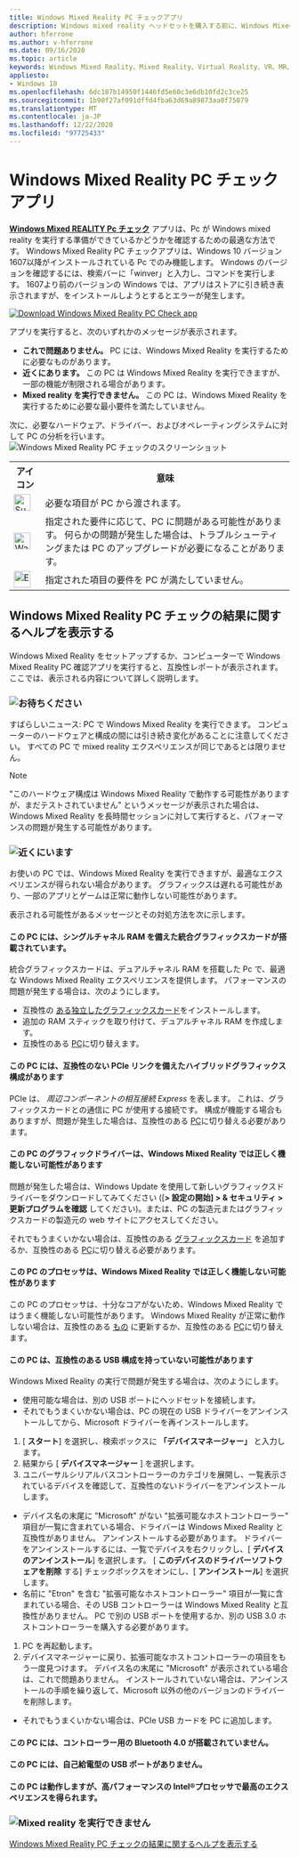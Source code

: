 ```yaml
---
title: Windows Mixed Reality PC チェックアプリ
description: Windows mixed reality ヘッドセットを購入する前に、Windows Mixed Reality PC チェックアプリを検索して使用し、PC の互換性をテストする方法について説明します。
author: hferrone
ms.author: v-hferrone
ms.date: 09/16/2020
ms.topic: article
keywords: Windows Mixed Reality、Mixed Reality、Virtual Reality、VR、MR、互換性、互換性、PC、システム要件
appliesto:
- Windows 10
ms.openlocfilehash: 6dc187b14950f1446fd5e60c3e6db10fd2c3ce25
ms.sourcegitcommit: 1b90f27af091dffd4fba63d69a89873aa0f75079
ms.translationtype: MT
ms.contentlocale: ja-JP
ms.lasthandoff: 12/22/2020
ms.locfileid: "97725433"
---
```

# <a name="windows-mixed-reality-pc-check-app"></a>Windows Mixed Reality PC チェックアプリ

**[Windows Mixed REALITY Pc チェック](https://www.microsoft.com/store/p/windows-mixed-reality-pc-check/9nzvl19n7cnc)** アプリは、Pc が Windows mixed reality を実行する準備ができているかどうかを確認するための最適な方法です。 Windows Mixed Reality PC チェックアプリは、Windows 10 バージョン1607以降がインストールされている Pc でのみ機能します。 Windows のバージョンを確認するには、検索バーに「winver」と入力し、コマンドを実行します。 1607より前のバージョンの Windows では、アプリはストアに引き続き表示されますが、をインストールしようとするとエラーが発生します。

<a href="https://www.microsoft.com/store/productid/9NZVL19N7CNC"><img alt="Download Windows Mixed Reality PC Check app" src="images/WMR-PC-Check-app.png"/></a>

アプリを実行すると、次のいずれかのメッセージが表示されます。

* **これで問題ありません。** PC には、Windows Mixed Reality を実行するために必要なものがあります。
* **近くにあります。** この PC は Windows Mixed Reality を実行できますが、一部の機能が制限される場合があります。
* **Mixed reality を実行できません。** この PC は、Windows Mixed Reality を実行するために必要な最小要件を満たしていません。

次に、必要なハードウェア、ドライバー、およびオペレーティングシステムに対して PC の分析を行います。
![Windows Mixed Reality PC チェックのスクリーンショット](images/screenshot-mr-pc-check.jpg) 

<table>
<tr>
<th>アイコン</th><th>意味</th>
</tr><tr>
<td> <img alt="Succeeded" width="30" height="30" src="images/glyph-succeeded.png" /></td><td style="vertical-align: middle">必要な項目が PC から渡されます。</td>
</tr><tr>
<td> <img alt="Warning" width="30" height="30" src="images/glyph-warning.png" /></td><td style="vertical-align: middle">指定された要件に応じて、PC に問題がある可能性があります。 何らかの問題が発生した場合は、トラブルシューティングまたは PC のアップグレードが必要になることがあります。</td>
</tr><tr>
<td> <img alt="Error" width="30" height="30" src="images/glyph-error.png" /></td><td style="vertical-align: middle">指定された項目の要件を PC が満たしていません。</td>
</tr>
</table>

## <a name="get-help-with-windows-mixed-reality-pc-check-results"></a>Windows Mixed Reality PC チェックの結果に関するヘルプを表示する

Windows Mixed Reality をセットアップするか、コンピューターで Windows Mixed Reality PC 確認アプリを実行すると、互換性レポートが表示されます。 ここでは、表示される内容について詳しく説明します。

### <a name="youre-good-to-go"></a>![お待ちください](images/glyph-succeeded.png)

すばらしいニュース: PC で Windows Mixed Reality を実行できます。 コンピューターのハードウェアと構成の間には引き続き変化があることに注意してください。 すべての PC で mixed reality エクスペリエンスが同じであるとは限りません。

>[!NOTE]
>"このハードウェア構成は Windows Mixed Reality で動作する可能性がありますが、まだテストされていません" というメッセージが表示された場合は、Windows Mixed Reality を長時間セッションに対して実行すると、パフォーマンスの問題が発生する可能性があります。

### <a name="youre-nearly-there"></a>![近くにいます](images/glyph-warning.png)

お使いの PC では、Windows Mixed Reality を実行できますが、最適なエクスペリエンスが得られない場合があります。 グラフィックスは遅れる可能性があり、一部のアプリとゲームは正常に動作しない可能性があります。

表示される可能性があるメッセージとその対処方法を次に示します。

#### <a name="this-pc-has-an-integrated-graphics-card-with-single-channel-ram"></a>この PC には、シングルチャネル RAM を備えた統合グラフィックスカードが搭載されています。

統合グラフィックスカードは、デュアルチャネル RAM を搭載した Pc で、最適な Windows Mixed Reality エクスペリエンスを提供します。 パフォーマンスの問題が発生する場合は、次のようにします。

* 互換性の [ある独立したグラフィックスカード](windows-mixed-reality-minimum-pc-hardware-compatibility-guidelines.md)をインストールします。
* 追加の RAM スティックを取り付けて、デュアルチャネル RAM を作成します。
* 互換性のある [PC](https://www.microsoft.com/windows/windows-mixed-reality-devices)に切り替えます。

#### <a name="this-pc-has-a-hybrid-graphics-configuration-with-an-incompatible-pcie-link"></a>この PC には、互換性のない PCIe リンクを備えたハイブリッドグラフィックス構成があります

PCIe は、 *周辺コンポーネントの相互接続 Express* を表します。 これは、グラフィックスカードとの通信に PC が使用する接続です。 構成が機能する場合もありますが、問題が発生した場合は、互換性のある [PC](https://www.microsoft.com/windows/windows-mixed-reality-devices)に切り替える必要があります。

#### <a name="this-pcs-graphics-driver-might-not-work-well-with-windows-mixed-reality"></a>この PC のグラフィックドライバーは、Windows Mixed Reality では正しく機能しない可能性があります

問題が発生した場合は、Windows Update を使用して新しいグラフィックスドライバーをダウンロードしてみてください ([**> 設定の開始] > & セキュリティ > 更新プログラムを確認** してください)。または、PC の製造元またはグラフィックスカードの製造元の web サイトにアクセスしてください。

それでもうまくいかない場合は、互換性のある [グラフィックスカード](windows-mixed-reality-minimum-pc-hardware-compatibility-guidelines.md) を追加するか、互換性のある [PC](https://www.microsoft.com/windows/windows-mixed-reality-devices)に切り替える必要があります。

#### <a name="this-pcs-processor-might-not-work-well-with-windows-mixed-reality"></a>この PC のプロセッサは、Windows Mixed Reality では正しく機能しない可能性があります

この PC のプロセッサは、十分なコアがないため、Windows Mixed Reality ではうまく機能しない可能性があります。 Windows Mixed Reality が正常に動作しない場合は、互換性のある [もの](windows-mixed-reality-minimum-pc-hardware-compatibility-guidelines.md) に更新するか、互換性のある [PC](https://www.microsoft.com/windows/windows-mixed-reality-devices)に切り替えます。

#### <a name="this-pc-might-not-have-a-compatible-usb-configuration"></a>この PC は、互換性のある USB 構成を持っていない可能性があります

Windows Mixed Reality の実行で問題が発生する場合は、次のようにします。

* 使用可能な場合は、別の USB ポートにヘッドセットを接続します。
* それでもうまくいかない場合は、PC の現在の USB ドライバーをアンインストールしてから、Microsoft ドライバーを再インストールします。

1. [ **スタート**] を選択し、検索ボックスに **「デバイスマネージャー」** と入力します。
1. 結果から [ **デバイスマネージャー** ] を選択します。
1. ユニバーサルシリアルバスコントローラーのカテゴリを展開し、一覧表示されているデバイスを確認して、互換性のないドライバーをアンインストールします。 
 * デバイス名の末尾に "Microsoft" がない "拡張可能なホストコントローラー" 項目が一覧に含まれている場合、ドライバーは Windows Mixed Reality と互換性がありません。 アンインストールする必要があります。 ドライバーをアンインストールするには、一覧でデバイスを右クリックし、[ **デバイスのアンインストール**] を選択します。 [ **このデバイスのドライバーソフトウェアを削除** する] チェックボックスをオンにし、[ **アンインストール**] を選択します。
 * 名前に "Etron" を含む "拡張可能なホストコントローラー" 項目が一覧に含まれている場合、その USB コントローラーは Windows Mixed Reality と互換性がありません。 PC で別の USB ポートを使用するか、別の USB 3.0 ホストコントローラーを購入する必要があります。
1. PC を再起動します。 
1. デバイスマネージャーに戻り、拡張可能なホストコントローラーの項目をもう一度見つけます。 デバイス名の末尾に "Microsoft" が表示されている場合は、これで問題ありません。 インストールされていない場合は、アンインストールの手順を繰り返して、Microsoft 以外の他のバージョンのドライバーを削除します。
* それでもうまくいかない場合は、PCIe USB カードを PC に追加します。

#### <a name="this-pc-doesnt-have-bluetooth-40-for-controllers"></a>この PC には、コントローラー用の Bluetooth 4.0 が搭載されていません。

#### <a name="this-pc-doesnt-have-a-self-powered-usb-port"></a>この PC には、自己給電型の USB ポートがありません。

#### <a name="this-pc-should-work-but-youll-have-the-best-experience-with-a-high-performance-intel-processor"></a>この PC は動作しますが、高パフォーマンスの Intel®プロセッサで最高のエクスペリエンスを得られます。

### <a name="cant-run-mixed-reality"></a>![Mixed reality を実行できません](images/glyph-error.png)

 [Windows Mixed Reality PC チェックの結果に関するヘルプを表示する](https://support.microsoft.com/en-us/help/4045777/windows-10-get-help-with-pc-compatibility-in-windows-mixed-reality)
